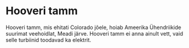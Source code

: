 # Hooveri tamm

Hooveri tamm, mis ehitati Colorado jõele, hoiab Ameerika Ühendriikide suurimat
veehoidlat, Meadi järve. Hooveri tamm ei anna ainult vett, vaid selle turbiinid
toodavad ka elektrit.
